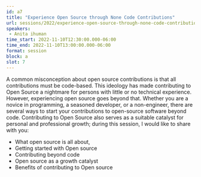 ```yaml
---
id: a7
title: "Experience Open Source through None Code Contributions"
url: sessions/2022/experience-open-source-through-none-code-contributions
speakers:
 - Anita ihuman
time_start: 2022-11-10T12:30:00.000-06:00
time_end: 2022-11-10T13:00:00.000-06:00
format: session
block: a
slot: 7
---
```


A common misconception about open source contributions is that all contributions must be code-based. This ideology has made contributing to Open Source a nightmare for persons with little or no technical experience.
However, experiencing open source goes beyond that. Whether you are a novice in programming, a seasoned developer, or a non-engineer, there are several ways to start your contributions to open-source software beyond code. Contributing to Open Source also serves as a suitable catalyst for personal and professional growth; during this session, I would like to share with you:
- What open source is all about,
- Getting started with Open source
- Contributing beyond code
- Open source as a growth catalyst
- Benefits of contributing to Open source